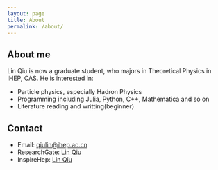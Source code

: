 ```yaml
---
layout: page
title: About
permalink: /about/
---
```


## About me
Lin Qiu is now a graduate student, who majors in Theoretical Physics in IHEP, CAS. He is interested in:
- Particle physics, especially Hadron Physics
- Programming including Julia, Python, C++, Mathematica and so on
- Literature reading and writting(beginner)

## Contact
- Email: qiulin@ihep.ac.cn
- ResearchGate: [Lin Qiu](https://www.researchgate.net/profile/Lin_Qiu29)
- InspireHep: [Lin Qiu](https://inspirehep.net/authors/2029017)